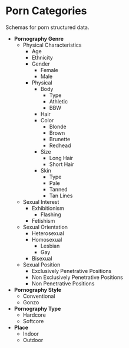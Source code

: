 # Porn Categories

Schemas for porn structured data.

* **Pornography Genre**
  * Physical Characteristics 
    * Age 
    * Ethnicity
    * Gender 
      * Female 
      * Male 
    * Physical
      * Body 
        * Type 
         * Athletic 
         * BBW
      * Hair 
       * Color 
         * Blonde 
         * Brown 
         * Brunette 
         * Redhead 
       * Size
         * Long Hair 
         * Short Hair 
      * Skin 
        * Type 
         * Pale 
         * Tanned
          * Tan Lines
  * Sexual Interest
    * Exhibitionism
      * Flashing 
    * Fetishism
  * Sexual Orientation
    * Heterosexual 
    * Homosexual
      * Lesbian 
      * Gay 
    * Bisexual 
  * Sexual Position
    * Exclusively Penetrative Positions 
    * Non Exclusively Penetrative Positions
    * Non Penetrative Positions 
* **Pornography Style**
  * Conventional 
  * Gonzo
* **Pornography Type**
  * Hardcore
  * Softcore
* **Place**
  * Indoor
  * Outdoor
